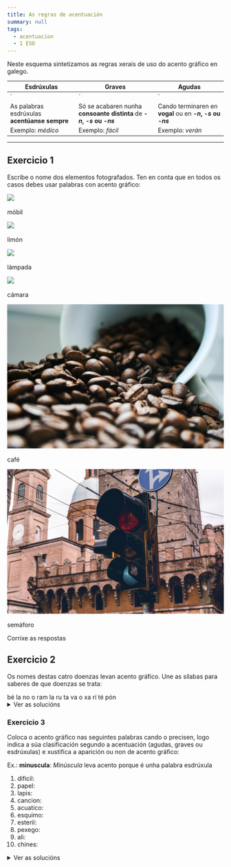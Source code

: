 ```yaml
---
title: As regras de acentuación
summary: null
tags:
  - acentuacion
  - 1 ESO
---
```

Neste esquema sintetizamos as regras xerais de uso do acento gráfico en galego.

| Esdrúxulas                                                               | Graves                                                                    | Agudas                                                                   |
| ------------------------------------------------------------------------ | ------------------------------------------------------------------------- | ------------------------------------------------------------------------ |
| <e-tag color=2>´</e-tag><e-tag color=1>*</e-tag><e-tag color=1>*</e-tag> | <e-tag color=1>*</e-tag><e-tag color=2>´</e-tag><e-tag color=1>*</e-tag>  | <e-tag color=1>*</e-tag><e-tag color=1>*</e-tag><e-tag color=2>´</e-tag> |
| As palabras esdrúxulas **acentúanse sempre**                             | Só se acabaren nunha **consoante distinta** de ***\-n*, *\-s* ou *\-ns*** | Cando terminaren en **vogal** ou en ***\-n*, *\-s* ou *\-ns***           |
| Exemplo: *médico*                                                        | Exemplo: *fácil*                                                          | Exemplo: *verán*                                                         |

- - -

## Exercicio 1

Escribe o nome dos elementos fotografados. Ten en conta que en todos os casos
debes usar palabras con acento gráfico:

![](/img/móbil.jpg)

<e-answer> móbil </e-answer>

![](/img/limón.jpg)

<e-answer> limón </e-answer>

![](/img/lámpada.jpg)

<e-answer> lámpada </e-answer>

![](/img/cámara.jpg)

<e-answer> cámara </e-answer>

![](/img/café.jpg)

<e-answer> café </e-answer>

![](/img/semáforo.jpg)

<e-answer> semáforo </e-answer>

<e-validate>Corrixe as respostas</e-validate>

## Exercicio 2

Os nomes destas catro doenzas levan acento gráfico. Une as sílabas para saberes
de que doenzas se trata:

<e-layout>
<e-tag color=3>bé</e-tag>
<e-tag color=4>la</e-tag>
<e-tag color=1>no</e-tag>
<e-tag color=4>o</e-tag>
<e-tag color=2>ram</e-tag>
<e-tag color=3>la</e-tag>
<e-tag color=3>ru</e-tag>
<e-tag color=1>ta</e-tag>
<e-tag color=4>va</e-tag>
<e-tag color=3>o</e-tag>
<e-tag color=2>xa</e-tag>
<e-tag color=4>rí</e-tag>
<e-tag color=1>té</e-tag>
<e-tag color=2>pón</e-tag>

</e-layout>

<details>

<summary>Ver as solucións</summary>

1. <e-tag color=1>té</e-tag><e-tag color=1>ta</e-tag><e-tag color=1>no</e-tag>
2. <e-tag color=2>xa</e-tag><e-tag color=2>ram</e-tag><e-tag color=2>pón</e-tag>
3. <e-tag color=3>ru</e-tag><e-tag color=3>bé</e-tag><e-tag color=3>o</e-tag><e-tag color=3>la</e-tag>
4. <e-tag color=4>va</e-tag><e-tag color=4>rí</e-tag><e-tag color=4>o</e-tag><e-tag color=4>la</e-tag>

</details>

### Exercicio 3

Coloca o acento gráfico nas seguintes palabras cando o precisen, logo indica a
súa clasificación segundo a acentuación (agudas, graves ou esdrúxulas) e
xustifica a aparición ou non de acento gráfico:

Ex.: **minuscula**: *Minúscula* leva acento porque é unha palabra esdrúxula

1. dificil:
2. papel:
3. lapis:
4. cancion:
5. acuatico:
6. esquimo:
7. esteril:
8. pexego:
9. ali:
10. chines:

<details> <summary>Ver as solucións</summary>

1. **difícil**: *Difícil* leva acento porque é unha palabra grave que acaba en consoante *\-l.*
2. **papel**: *Papel* non leva acento porque é unha palabra aguda que acaba en consoante distinta *\-n, -s* ou *\-ns.* 
3. **lapis**: *Lapis* non leva gráfico porque é unha palabra grave que acaba en consoante *\-s.*
4. **canción**: *Canción* leva acento porque é unha palabra aguda que acaba en *\-n.*
5. **acuático**: *Acuático* leva acento porque é unha palabra esdrúxula.
6. **esquimó**: *Esquimó* leva acento porque é unha palabra aguda terminada en vogal.
7. **estéril**: *Estéril* leva acento porque é unha palabra grave que termina en consoante *\-l.*
8. **pexego**: *Pexego* non leva acento porque é unha palabra grave que acaba en vogal. 
9. **alí**: *Alí* leva acento porque é unha palabra aguda que acaba en vogal. 
10. **chinés**: *Chinés* leva acento porque é unha palabra aguda que acaba en consoante *\-s.*

</details>